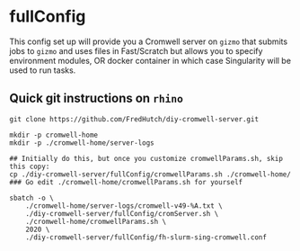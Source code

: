# fullConfig

This config set up will provide you a Cromwell server on `gizmo` that submits jobs to `gizmo` and uses files in Fast/Scratch but allows you to specify environment modules, OR docker container in which case Singularity will be used to run tasks.


## Quick git instructions on `rhino`
```
git clone https://github.com/FredHutch/diy-cromwell-server.git

mkdir -p cromwell-home
mkdir -p ./cromwell-home/server-logs

## Initially do this, but once you customize cromwellParams.sh, skip this copy:
cp ./diy-cromwell-server/fullConfig/cromwellParams.sh ./cromwell-home/
### Go edit ./cromwell-home/cromwellParams.sh for yourself

sbatch -o \
    ./cromwell-home/server-logs/cromwell-v49-%A.txt \
    ./diy-cromwell-server/fullConfig/cromServer.sh \
    ./cromwell-home/cromwellParams.sh \
    2020 \
    ./diy-cromwell-server/fullConfig/fh-slurm-sing-cromwell.conf
```
